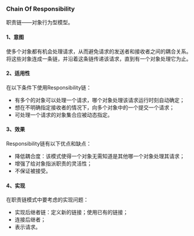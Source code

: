 ### Chain Of Responsibility

职责链——对象行为型模型。

#### 1、意图

使多个对象都有机会处理请求，从而避免请求的发送者和接收者之间的耦合关系。将这些对象连成一条链，并沿着这条链传递该请求，直到有一个对象处理它为止。

#### 2、适用性

在以下条件下使用Responsibility链：

- 有多个的对象可以处理一个请求，哪个对象处理该请求运行时刻自动确定；
- 想在不明确指定接收者的情况下，向多个对象中的一个提交一个请求；
- 可处理一个请求的对象集合应被动态指定。

#### 3、效果

Responsibility链有以下优点和缺点：

- 降低耦合度：该模式使得一个对象无需知道是其他哪一个对象处理其请求；
- 增强了给对象指派职责的灵活性；
- 不保证被接受。

#### 4、实现

在职责链模式中要考虑的实现问题：

- 实现后继者链：定义新的链接；使用已有的链接；
- 连接后继者；
- 表示请求。

